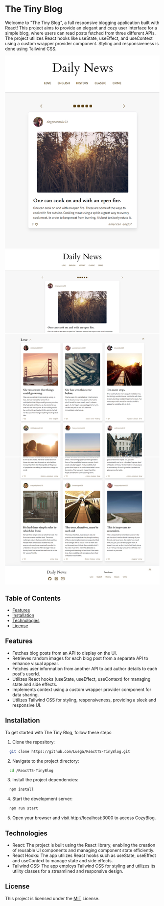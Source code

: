 # The Tiny Blog

Welcome to "The Tiny Blog", a full responsive blogging application built with React! This project aims to provide an elegant and cozy user interface for a simple blog, where users can read posts fetched from three different APIs. The project utilizes React hooks like useState, useEffect, and useContext using a custom wrapper provider component. Styling and responsiveness is done using Tailwind CSS.

![My Image](screenshot/screenshot1.png)
![My Image](screenshot/screenshot2.png)
![My Image](screenshot/screenshot3.png)
![My Image](screenshot/screenshot4.png)

## Table of Contents

- [Features](#Features)
- [Installation](#Installation)
- [Technologies](#technologies)
- [License](#license)

## Features

- Fetches blog posts from an API to display on the UI.
- Retrieves random images for each blog post from a separate API to enhance visual appeal.
- Fetches user information from another API to add author details to each post's userId.
- Utilizes React hooks (useState, useEffect, useContext) for managing state and side effects.
- Implements context using a custom wrapper provider component for data sharing.
- Utilizes Tailwind CSS for styling, responsiveness, providing a sleek and responsive UI.

## Installation

To get started with The Tiny Blog, follow these steps:

1. Clone the repository:

```bash
  git clone https://github.com/Luega/ReactTS-TinyBlog.git
```

2. Navigate to the project directory:

```bash
  cd /ReactTS-TinyBlog
```

3. Install the project dependencies:

```bash
  npm install
```

4. Start the development server:

```bash
  npm run start
```

5. Open your browser and visit http://localhost:3000 to access CozyBlog.

## Technologies

- React: The project is built using the React library, enabling the creation of reusable UI components and managing component state efficiently.
- React Hooks: The app utilizes React hooks such as useState, useEffect and useContext to manage state and side effects.
- Tailwind CSS: The app employs Tailwind CSS for styling and utilizes its utility classes for a streamlined and responsive design.

## License

This project is licensed under the [MIT](https://choosealicense.com/licenses/mit/) License.
